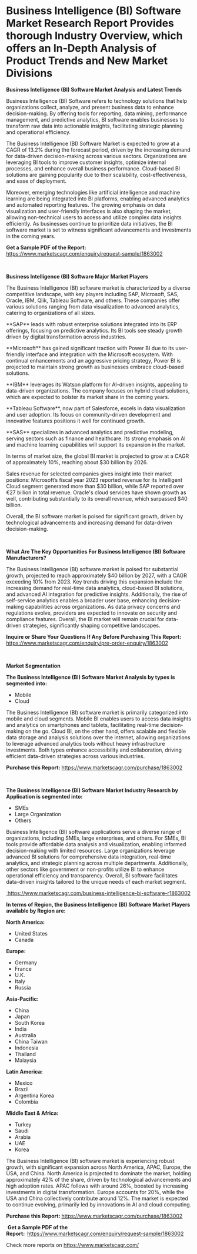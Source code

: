 <p><h1>Business Intelligence (BI) Software Market Research Report Provides thorough Industry Overview, which offers an In-Depth Analysis of Product Trends and New Market Divisions</h1></p><p><strong>Business Intelligence (BI) Software Market Analysis and Latest Trends</strong></p>
<p><p>Business Intelligence (BI) Software refers to technology solutions that help organizations collect, analyze, and present business data to enhance decision-making. By offering tools for reporting, data mining, performance management, and predictive analytics, BI software enables businesses to transform raw data into actionable insights, facilitating strategic planning and operational efficiency.</p><p>The Business Intelligence (BI) Software Market is expected to grow at a CAGR of 13.2% during the forecast period, driven by the increasing demand for data-driven decision-making across various sectors. Organizations are leveraging BI tools to improve customer insights, optimize internal processes, and enhance overall business performance. Cloud-based BI solutions are gaining popularity due to their scalability, cost-effectiveness, and ease of deployment. </p><p>Moreover, emerging technologies like artificial intelligence and machine learning are being integrated into BI platforms, enabling advanced analytics and automated reporting features. The growing emphasis on data visualization and user-friendly interfaces is also shaping the market, allowing non-technical users to access and utilize complex data insights efficiently. As businesses continue to prioritize data initiatives, the BI software market is set to witness significant advancements and investments in the coming years.</p></p>
<p><strong>Get a Sample PDF of the Report:&nbsp;</strong> <a href="https://www.marketscagr.com/enquiry/request-sample/1863002?utm_campaign=2444&utm_medium=2&utm_source=Github&utm_content=ia&utm_term=11032025&utm_id=business-intelligence-bi-software">https://www.marketscagr.com/enquiry/request-sample/1863002</a></p>
<p>&nbsp;</p>
<p><strong>Business Intelligence (BI) Software Major Market Players</strong></p>
<p><p>The Business Intelligence (BI) software market is characterized by a diverse competitive landscape, with key players including SAP, Microsoft, SAS, Oracle, IBM, Qlik, Tableau Software, and others. These companies offer various solutions ranging from data visualization to advanced analytics, catering to organizations of all sizes.</p><p>**SAP** leads with robust enterprise solutions integrated into its ERP offerings, focusing on predictive analytics. Its BI tools see steady growth driven by digital transformation across industries.</p><p>**Microsoft** has gained significant traction with Power BI due to its user-friendly interface and integration with the Microsoft ecosystem. With continual enhancements and an aggressive pricing strategy, Power BI is projected to maintain strong growth as businesses embrace cloud-based solutions.</p><p>**IBM** leverages its Watson platform for AI-driven insights, appealing to data-driven organizations. The company focuses on hybrid cloud solutions, which are expected to bolster its market share in the coming years.</p><p>**Tableau Software**, now part of Salesforce, excels in data visualization and user adoption. Its focus on community-driven development and innovative features positions it well for continued growth.</p><p>**SAS** specializes in advanced analytics and predictive modeling, serving sectors such as finance and healthcare. Its strong emphasis on AI and machine learning capabilities will support its expansion in the market.</p><p>In terms of market size, the global BI market is projected to grow at a CAGR of approximately 10%, reaching about $30 billion by 2026. </p><p>Sales revenue for selected companies gives insight into their market positions: Microsoft’s fiscal year 2023 reported revenue for its Intelligent Cloud segment generated more than $30 billion, while SAP reported over €27 billion in total revenue. Oracle's cloud services have shown growth as well, contributing substantially to its overall revenue, which surpassed $40 billion. </p><p>Overall, the BI software market is poised for significant growth, driven by technological advancements and increasing demand for data-driven decision-making.</p></p>
<p>&nbsp;</p>
<p><strong>What Are The Key Opportunities For Business Intelligence (BI) Software Manufacturers?</strong></p>
<p><p>The Business Intelligence (BI) software market is poised for substantial growth, projected to reach approximately $40 billion by 2027, with a CAGR exceeding 10% from 2023. Key trends driving this expansion include the increasing demand for real-time data analytics, cloud-based BI solutions, and advanced AI integration for predictive insights. Additionally, the rise of self-service analytics enables a broader user base, enhancing decision-making capabilities across organizations. As data privacy concerns and regulations evolve, providers are expected to innovate on security and compliance features. Overall, the BI market will remain crucial for data-driven strategies, significantly shaping competitive landscapes.</p></p>
<p><strong>Inquire or Share Your Questions If Any Before Purchasing This Report:</strong> <a href="https://www.marketscagr.com/enquiry/pre-order-enquiry/1863002?utm_campaign=2444&utm_medium=2&utm_source=Github&utm_content=ia&utm_term=11032025&utm_id=business-intelligence-bi-software">https://www.marketscagr.com/enquiry/pre-order-enquiry/1863002</a></p>
<p>&nbsp;</p>
<p><strong>Market Segmentation</strong></p>
<p><strong>The Business Intelligence (BI) Software Market Analysis by types is segmented into:</strong></p>
<p><ul><li>Mobile</li><li>Cloud</li></ul></p>
<p><p>The Business Intelligence (BI) software market is primarily categorized into mobile and cloud segments. Mobile BI enables users to access data insights and analytics on smartphones and tablets, facilitating real-time decision-making on the go. Cloud BI, on the other hand, offers scalable and flexible data storage and analysis solutions over the internet, allowing organizations to leverage advanced analytics tools without heavy infrastructure investments. Both types enhance accessibility and collaboration, driving efficient data-driven strategies across various industries.</p></p>
<p><strong>Purchase this Report:&nbsp;</strong><a href="https://www.marketscagr.com/purchase/1863002?utm_campaign=2444&utm_medium=2&utm_source=Github&utm_content=ia&utm_term=11032025&utm_id=business-intelligence-bi-software">https://www.marketscagr.com/purchase/1863002</a></p>
<p>&nbsp;</p>
<p><strong>The Business Intelligence (BI) Software Market Industry Research by Application is segmented into:</strong></p>
<p><ul><li>SMEs</li><li>Large Organization</li><li>Others</li></ul></p>
<p><p>Business Intelligence (BI) software applications serve a diverse range of organizations, including SMEs, large enterprises, and others. For SMEs, BI tools provide affordable data analysis and visualization, enabling informed decision-making with limited resources. Large organizations leverage advanced BI solutions for comprehensive data integration, real-time analytics, and strategic planning across multiple departments. Additionally, other sectors like government or non-profits utilize BI to enhance operational efficiency and transparency. Overall, BI software facilitates data-driven insights tailored to the unique needs of each market segment.</p></p>
<p><a href="https://www.marketscagr.com/business-intelligence-bi-software-r1863002?utm_campaign=2444&utm_medium=2&utm_source=Github&utm_content=ia&utm_term=11032025&utm_id=business-intelligence-bi-software">&nbsp;https://www.marketscagr.com/business-intelligence-bi-software-r1863002</a></p>
<p><strong>In terms of Region, the Business Intelligence (BI) Software Market Players available by Region are:</strong></p>
<p>
    <p> <strong> North America: </strong>
        <ul>
            <li>United States</li>
            <li>Canada</li>
        </ul>
        </p> 
    <p> <strong> Europe: </strong>
        <ul>
            <li>Germany</li>
            <li>France</li>
            <li>U.K.</li>
            <li>Italy</li>
            <li>Russia</li>
        </ul>
        </p> 
    <p> <strong> Asia-Pacific: </strong>
        <ul>
            <li>China</li>
            <li>Japan</li>
            <li>South Korea</li>
            <li>India</li>
            <li>Australia</li>
            <li>China Taiwan</li>
            <li>Indonesia</li>
            <li>Thailand</li>
            <li>Malaysia</li>
        </ul>
        </p> 
    <p> <strong> Latin America: </strong>
        <ul>
            <li>Mexico</li>
            <li>Brazil</li>
            <li>Argentina Korea</li>
            <li>Colombia</li>
        </ul>
        </p> 
    <p> <strong> Middle East & Africa: </strong>
        <ul>
            <li>Turkey</li>
            <li>Saudi</li>
            <li>Arabia</li>
            <li>UAE</li>
            <li>Korea</li>
        </ul>
    </p>
    </p>
<p><p>The Business Intelligence (BI) software market is experiencing robust growth, with significant expansion across North America, APAC, Europe, the USA, and China. North America is projected to dominate the market, holding approximately 42% of the share, driven by technological advancements and high adoption rates. APAC follows with around 26%, boosted by increasing investments in digital transformation. Europe accounts for 20%, while the USA and China collectively contribute around 12%. The market is expected to continue evolving, primarily led by innovations in AI and cloud computing.</p></p>
<p><strong>Purchase this Report: </strong><a href="https://www.marketscagr.com/purchase/1863002?utm_campaign=2444&utm_medium=2&utm_source=Github&utm_content=ia&utm_term=11032025&utm_id=business-intelligence-bi-software">https://www.marketscagr.com/purchase/1863002</a></p>
<p>&nbsp;<strong>Get a Sample PDF of the Report:&nbsp;&nbsp;</strong><a href="https://www.marketscagr.com/enquiry/request-sample/1863002?utm_campaign=2444&utm_medium=2&utm_source=Github&utm_content=ia&utm_term=11032025&utm_id=business-intelligence-bi-software">https://www.marketscagr.com/enquiry/request-sample/1863002</a></p>
<p><strong></strong></p>
<p>Check more reports on <a href="https://www.marketscagr.com/?utm_campaign=2444&utm_medium=2&utm_source=Github&utm_content=ia&utm_term=11032025&utm_id=business-intelligence-bi-software">https://www.marketscagr.com/</a></p>